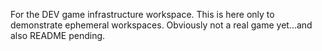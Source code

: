 For the DEV game infrastructure workspace.  This is here only to demonstrate ephemeral workspaces.  Obviously not a real game yet...and also README pending.